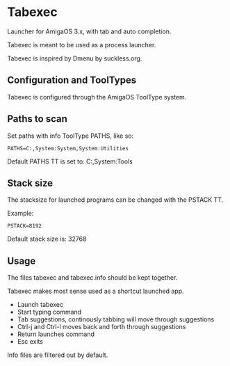 # Tabexec

Launcher for AmigaOS 3.x, with tab and auto completion.

Tabexec is meant to be used as a process launcher.

Tabexec is inspired by Dmenu by suckless.org.

## Configuration and ToolTypes

Tabexec is configured through the AmigaOS ToolType system.

## Paths to scan

Set paths with info ToolType PATHS, like so:

```
PATHS=C:,System:System,System:Utilities
```

Default PATHS TT is set to: C:,System:Tools

## Stack size

The stacksize for launched programs can be changed with the
PSTACK TT.

Example:
```
PSTACK=8192
```

Default stack size is: 32768

## Usage

The files tabexec and tabexec.info should be kept together.

Tabexec makes most sense used as a shortcut launched app.

* Launch tabexec
* Start typing command
* Tab suggestions, continously tabbing will move through suggestions
* Ctrl-j and Ctrl-l moves back and forth through suggestions
* Return launches command
* Esc exits

Info files are filtered out by default.
